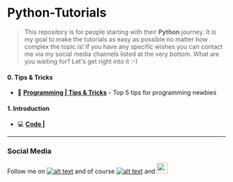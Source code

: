 Python-Tutorials
================

> This repository is for people starting with their **Python** journey. 
> It is my goal to make the tutorials as easy as possible no matter how complex the topic is! 
> If you have any specific wishes you can contact me via my social media channels listed at the very bottom. 
> What are you waiting for? Let's get right into it :-)

#### 0. Tips & Tricks

- 📗 **[Programming | Tips & Tricks](https://github.com/jousefm/Python-Tutorials/blob/master/TipsNTricks.ipynb)** - Top 5 tips for programming newbies

#### 1. Introduction

- 💻 **[Code | ](https://github.com/jousefm/Machine-Learning-Sentdex/blob/master/Intro.ipynb)**

------

### Social Media

[1.1]: http://i.imgur.com/tXSoThF.png (twitter icon with padding)
<!--[2.1]: <img src="https://images.vogue.it/wp-content/uploads/2016/05/12161706/squared19-320x400.jpg" width="25">-->
[6.1]: http://i.imgur.com/0o48UoR.png (github icon with padding)


[1.2]: http://i.imgur.com/wWzX9uB.png (twitter icon without padding)
[6.2]: http://i.imgur.com/9I6NRUm.png (github icon without padding)

[1]: https://twitter.com/Jousefm2
[2]: https://www.instagram.com/jousefmrd/
[6]: https://github.com/jousefm


Follow me on [![alt text][1.1]][1] and of course [![alt text][6.1]][6] 
and [<img src="https://images.vogue.it/wp-content/uploads/2016/05/12161706/squared19-320x400.jpg" width="25">][2] 